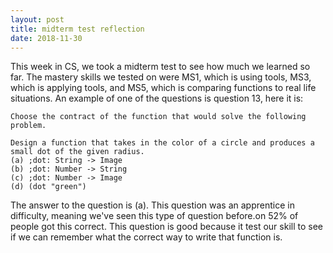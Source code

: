 ```yaml
---
layout: post
title: midterm test reflection
date: 2018-11-30
---
```


This week in CS, we took a midterm test to see how much we learned so far. The mastery skills we tested on were MS1, which is using tools, MS3, which is applying tools, and MS5, which is comparing functions to real life situations. An example of one of the questions is question 13, here it is:
```
Choose the contract of the function that would solve the following problem.

Design a function that takes in the color of a circle and produces a small dot of the given radius.
(a) ;dot: String -> Image
(b) ;dot: Number -> String
(c) ;dot: Number -> Image
(d) (dot "green")
``` 
The answer to the question is (a). This question was an apprentice in difficulty, meaning we've seen this type of question before.on 52% of people got this correct. This question is good because it test our skill to see if we can remember what the correct way to write that function is.
